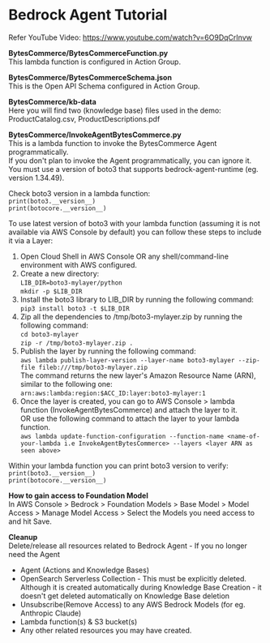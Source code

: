 # Bedrock Agent Tutorial

Refer YouTube Video: https://www.youtube.com/watch?v=6O9DqCrInvw 

**BytesCommerce/BytesCommerceFunction.py**<br>
This lambda function is configured in Action Group.

**BytesCommerce/BytesCommerceSchema.json**<br>
This is the Open API Schema configured in Action Group.

**BytesCommerce/kb-data**<br>
Here you will find two (knowledge base) files used in the demo:<br>
ProductCatalog.csv, ProductDescriptions.pdf

**BytesCommerce/InvokeAgentBytesCommerce.py**<br>
This is a lambda function to invoke the BytesCommerce Agent programmatically.<br>
If you don't plan to invoke the Agent programmatically, you can ignore it.<br>
You must use a version of boto3 that supports bedrock-agent-runtime (eg. version 1.34.49). <br>

Check boto3 version in a lambda function:<br>
`print(boto3.__version__)`<br>
`print(botocore.__version__)`

To use latest version of boto3 with your lambda function (assuming it is not available via AWS Console by default) you can follow these steps to include it via a Layer:<br>
1. Open Cloud Shell in AWS Console OR any shell/command-line environment with AWS configured.<br>
2. Create a new directory:<br>
  `LIB_DIR=boto3-mylayer/python`<br>
  `mkdir -p $LIB_DIR`<br>
3. Install the boto3 library to LIB_DIR by running the following command:<br>
  `pip3 install boto3 -t $LIB_DIR`<br>
4. Zip all the dependencies to /tmp/boto3-mylayer.zip by running the following command:<br>
  `cd boto3-mylayer`<br>
  `zip -r /tmp/boto3-mylayer.zip .`<br>
5. Publish the layer by running the following command:<br>
  `aws lambda publish-layer-version --layer-name boto3-mylayer --zip-file fileb:///tmp/boto3-mylayer.zip`<br>
  The command returns the new layer's Amazon Resource Name (ARN), similar to the following one:<br>
  `arn:aws:lambda:region:$ACC_ID:layer:boto3-mylayer:1`<br>
6. Once the layer is created, you can go to AWS Console > lambda function (InvokeAgentBytesCommerce) and attach the layer to it.<br>
   OR use the following command to attach the layer to your lambda function.<br>
   `aws lambda update-function-configuration --function-name <name-of-your-lambda i.e InvokeAgentBytesCommerce> --layers <layer ARN as seen above>`

Within your lambda function you can print boto3 version to verify:<br>
`print(boto3.__version__)`<br>
`print(botocore.__version__)`

**How to gain access to Foundation Model**<br>
In AWS Console > Bedrock > Foundation Models > Base Model > Model Access > Manage Model Access > Select the Models you need access to and hit Save.

**Cleanup**<br>
Delete/release all resources related to Bedrock Agent - If you no longer need the Agent<br>
- Agent (Actions and Knowledge Bases)<br>
- OpenSearch Serverless Collection - This must be explicitly deleted. Although it is created automatically during Knowledge Base Creation - it doesn't get deleted automatically on Knowledge Base deletion<br>
- Unsubscribe(Remove Access) to any AWS Bedrock Models (for eg. Anthropic Claude)
- Lambda function(s) & S3 bucket(s)
- Any other related resources you may have created.
